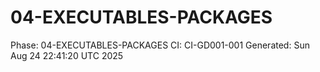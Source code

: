 # 04-EXECUTABLES-PACKAGES
Phase: 04-EXECUTABLES-PACKAGES
CI: CI-GD001-001
Generated: Sun Aug 24 22:41:20 UTC 2025
